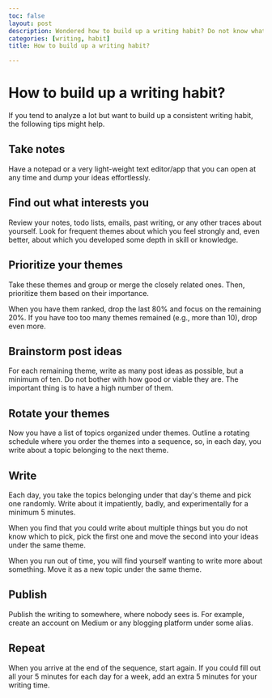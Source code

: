 ```yaml
---
toc: false
layout: post
description: Wondered how to build up a writing habit? Do not know what to write about? These tips might solve this for you.
categories: [writing, habit]
title: How to build up a writing habit?

---
```

# How to build up a writing habit?

If you tend to analyze a lot but want to build up a consistent writing habit, the following tips might help.

## Take notes

Have a notepad or a very light-weight text editor/app that you can open at any time and dump your ideas effortlessly.

## Find out what interests you

Review your notes, todo lists, emails, past writing, or any other traces about yourself. Look for frequent themes about which you feel strongly and, even better, about which you developed some depth in skill or knowledge.

## Prioritize your themes

Take these themes and group or merge the closely related ones. Then, prioritize them based on their importance. 

When you have them ranked, drop the last 80% and focus on the remaining 20%. If you have too too many themes remained (e.g., more than 10), drop even more.

## Brainstorm post ideas 

For each remaining theme, write as many post ideas as possible, but a minimum of ten. Do not bother with how good or viable they are. The important thing is to have a high number of them.

## Rotate your themes

Now you have a list of topics organized under themes. Outline a rotating schedule where you order the themes into a sequence, so, in each day, you write about a topic belonging to the next theme. 

## Write

Each day, you take the topics belonging under that day's theme and pick one randomly. Write about it impatiently, badly, and experimentally for a minimum 5 minutes.

When you find that you could write about multiple things but you do not know which to pick, pick the first one and move the second into your ideas under the same theme.

When you run out of time, you will find yourself wanting to write more about something. Move it as a new topic under the same theme.

## Publish

Publish the writing to somewhere, where nobody sees is. For example, create an account on Medium or any blogging platform under some alias.

## Repeat

When you arrive at the end of the sequence, start again. If you could fill out all your 5 minutes for each day for a week, add an extra 5 minutes for your writing time.
